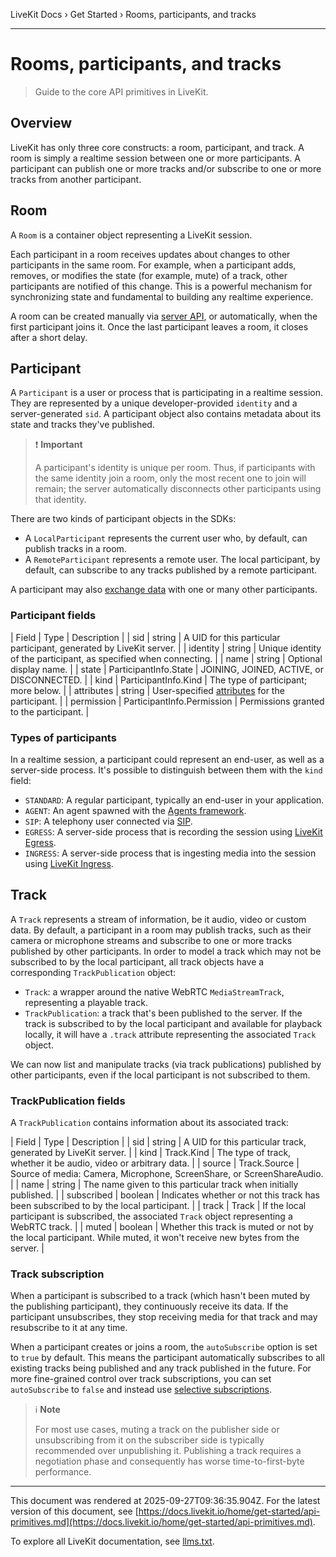 LiveKit Docs › Get Started › Rooms, participants, and tracks

---

# Rooms, participants, and tracks

> Guide to the core API primitives in LiveKit.

## Overview

LiveKit has only three core constructs: a room, participant, and track. A room is simply a realtime session between one or more participants. A participant can publish one or more tracks and/or subscribe to one or more tracks from another participant.

## Room

A `Room` is a container object representing a LiveKit session.

Each participant in a room receives updates about changes to other participants in the same room. For example, when a participant adds, removes, or modifies the state (for example, mute) of a track, other participants are notified of this change. This is a powerful mechanism for synchronizing state and fundamental to building any realtime experience.

A room can be created manually via [server API](https://docs.livekit.io/home/server/managing-rooms.md#create-a-room), or automatically, when the first participant joins it. Once the last participant leaves a room, it closes after a short delay.

## Participant

A `Participant` is a user or process that is participating in a realtime session. They are represented by a unique developer-provided `identity` and a server-generated `sid`. A participant object also contains metadata about its state and tracks they've published.

> ❗ **Important**
> 
> A participant's identity is unique per room. Thus, if participants with the same identity join a room, only the most recent one to join will remain; the server automatically disconnects other participants using that identity.

There are two kinds of participant objects in the SDKs:

- A `LocalParticipant` represents the current user who, by default, can publish tracks in a room.
- A `RemoteParticipant` represents a remote user. The local participant, by default, can subscribe to any tracks published by a remote participant.

A participant may also [exchange data](https://docs.livekit.io/home/client/data.md) with one or many other participants.

### Participant fields

| Field | Type | Description |
| sid | string | A UID for this particular participant, generated by LiveKit server. |
| identity | string | Unique identity of the participant, as specified when connecting. |
| name | string | Optional display name. |
| state | ParticipantInfo.State | JOINING, JOINED, ACTIVE, or DISCONNECTED. |
| kind | ParticipantInfo.Kind | The type of participant; more below. |
| attributes | string | User-specified [attributes](https://docs.livekit.io/home/client/data.md) for the participant. |
| permission | ParticipantInfo.Permission | Permissions granted to the participant. |

### Types of participants

In a realtime session, a participant could represent an end-user, as well as a server-side process. It's possible to distinguish between them with the `kind` field:

- `STANDARD`: A regular participant, typically an end-user in your application.
- `AGENT`: An agent spawned with the [Agents framework](https://docs.livekit.io/agents.md).
- `SIP`: A telephony user connected via [SIP](https://docs.livekit.io/sip.md).
- `EGRESS`: A server-side process that is recording the session using [LiveKit Egress](https://docs.livekit.io/home/egress/overview.md).
- `INGRESS`: A server-side process that is ingesting media into the session using [LiveKit Ingress](https://docs.livekit.io/home/ingress/overview.md).

## Track

A `Track` represents a stream of information, be it audio, video or custom data. By default, a participant in a room may publish tracks, such as their camera or microphone streams and subscribe to one or more tracks published by other participants. In order to model a track which may not be subscribed to by the local participant, all track objects have a corresponding `TrackPublication` object:

- `Track`: a wrapper around the native WebRTC `MediaStreamTrack`, representing a playable track.
- `TrackPublication`: a track that's been published to the server. If the track is subscribed to by the local participant and available for playback locally, it will have a `.track` attribute representing the associated `Track` object.

We can now list and manipulate tracks (via track publications) published by other participants, even if the local participant is not subscribed to them.

### TrackPublication fields

A `TrackPublication` contains information about its associated track:

| Field | Type | Description |
| sid | string | A UID for this particular track, generated by LiveKit server. |
| kind | Track.Kind | The type of track, whether it be audio, video or arbitrary data. |
| source | Track.Source | Source of media: Camera, Microphone, ScreenShare, or ScreenShareAudio. |
| name | string | The name given to this particular track when initially published. |
| subscribed | boolean | Indicates whether or not this track has been subscribed to by the local participant. |
| track | Track | If the local participant is subscribed, the associated `Track` object representing a WebRTC track. |
| muted | boolean | Whether this track is muted or not by the local participant. While muted, it won't receive new bytes from the server. |

### Track subscription

When a participant is subscribed to a track (which hasn't been muted by the publishing participant), they continuously receive its data. If the participant unsubscribes, they stop receiving media for that track and may resubscribe to it at any time.

When a participant creates or joins a room, the `autoSubscribe` option is set to `true` by default. This means the participant automatically subscribes to all existing tracks being published and any track published in the future. For more fine-grained control over track subscriptions, you can set `autoSubscribe` to `false` and instead use [selective subscriptions](https://docs.livekit.io/home/client/receive.md#selective-subscription).

> ℹ️ **Note**
> 
> For most use cases, muting a track on the publisher side or unsubscribing from it on the subscriber side is typically recommended over unpublishing it. Publishing a track requires a negotiation phase and consequently has worse time-to-first-byte performance.

---

This document was rendered at 2025-09-27T09:36:35.904Z.
For the latest version of this document, see [https://docs.livekit.io/home/get-started/api-primitives.md](https://docs.livekit.io/home/get-started/api-primitives.md).

To explore all LiveKit documentation, see [llms.txt](https://docs.livekit.io/llms.txt).